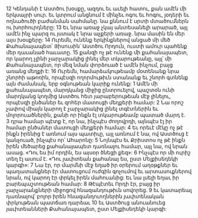 12 Կենդանի է Աստծու խօսքը, ազդու եւ աւելի հատու, քան ամէն մի երկսայրի սուր. եւ կտրում անցնում է մինչեւ ոգու եւ հոգու, յօդերի եւ ողնածուծի բաժանման սահմանը. նա քննում է սրտի մտածումներն ու խորհուրդները: 13 Եւ նրա առաջ չկայ անտեսանելի արարած, այլ ամէն ինչ պարզ ու յստակ է նրա աչքերի առաջ. նրա մասին են մեր այս խօսքերը: 14 Ուրեմն, ունենք երկինքներով անցած մի մեծ Քահանայապետ՝ Յիսուսին՝ Աստծու Որդուն, ուստի ամուր պահենք մեր դաւանած հաւատը. 15 քանզի ոչ թէ ունենք մի քահանայապետ, որ կարող չլինի չարչարակից լինել մեր տկարութեանը, այլ՝ մի Քահանայապետ, որ մեզ նման փորձուած է ամէն ինչում, բայց առանց մեղքի է: 16 Ուրեմն, համարձակութեամբ մօտենանք նրա շնորհի աթոռին, որպէսզի ողորմութիւն ստանանք եւ շնորհ գտնենք այն ժամանակ, երբ օգնութեան կարիք ունենք:
1 Ամէն մի քահանայապետ, մարդկանց միջից ընտրուելով, պաշտօն ունի մարդկանց կողմից Աստծու հետ յարաբերութեան մէջ լինելու, որպէսզի ընծաներ եւ զոհեր մատուցի մեղքերի համար: 2 Նա որոշ չափով միայն կարող է չարչարակից լինել տգէտներին եւ մոլորուածներին, քանի որ ինքն էլ տկարութեամբ պատած մարդ է. 3 դրա համար պէտք է, որ նա, ինչպէս ժողովրդի, այնպէս էլ իր համար ընծաներ մատուցի մեղքերի համար:
4 Եւ որեւէ մէկը ոչ թէ ինքն իրենից է առնում այս պատիւը, այլ առնում է նա, ով Աստծուց է կանչուած, ինչպէս որ՝ Ահարոնը: 5 Նոյնպէս եւ Քրիստոս ոչ թէ ինքն իրեն մեծարեց քահանայապետ դառնալու համար, այլ նա, ով նրան ասաց.
«Դու ես իմ որդին,
ես այսօր ծնեցի քեզ»:
6 Ինչպէս որ մի ուրիշ տեղ էլ ասում է.
«Դու յաւիտեան քահանայ ես,
ըստ Մելքիսեդեկի կարգի»:
7 Նա էր, որ մարմնի մէջ եղած իր օրերում աղօթքներ եւ պաղատանքներ էր մատուցում ուժգին գոչումով եւ արտասուքներով նրան, ով կարող էր փրկել իրեն մահուանից: Եւ նա լսելի եղաւ իր բարեպաշտութեան համար: 8 Թէպէտեւ Որդի էր, բայց իր չարչարանքների միջոցով հնազանդութիւն սովորեց. 9 եւ կատարեալ դառնալով՝ բոլոր իրեն հնազանդուողներին յաւիտենական փրկութեան պատճառ դարձաւ 10 եւ Աստծուց անուանուեց յաւիտեանների Քահանայապետ, ըստ Մելքիսեդեկի կարգի:
